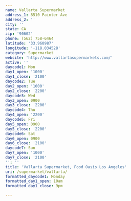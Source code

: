 ```yaml
---
name: Vallarta Supermarket
address_1: 8510 Painter Ave
address_2: ''
city: ''
state: CA
zip: '90602'
phone: (562) 758-6464
latitude: '33.960987'
longitude: '-118.034528'
category: Supermarket
website: 'http://www.vallartasupermarkets.com/'
active: ''
daycode1: Mon
day1_open: '1000'
day1_close: '2100'
daycode2: Tue
day2_open: '1000'
day2_close: '2200'
daycode3: Wed
day3_open: 0900
day3_close: '2200'
daycode4: Thu
day4_open: '2200'
daycode5: Fri
day5_open: 0900
day5_close: '2200'
daycode6: Sat
day6_open: 0900
day6_close: '2100'
daycode7: Sun
day7_open: '1000'
day7_close: '2100'
'': ''
title: 'Vallarta Supermarket, Food Oasis Los Angeles'
uri: /supermarket/vallarta/
formatted_daycode1: Monday
formatted_day1_open: 10am
formatted_day1_close: 9pm

---
```

